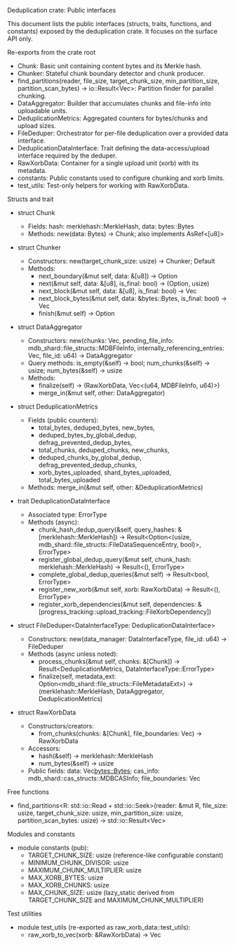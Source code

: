 Deduplication crate: Public interfaces

This document lists the public interfaces (structs, traits, functions, and constants) exposed by the deduplication crate. It focuses on the surface API only.

Re-exports from the crate root
- Chunk: Basic unit containing content bytes and its Merkle hash.
- Chunker: Stateful chunk boundary detector and chunk producer.
- find_partitions(reader, file_size, target_chunk_size, min_partition_size, partition_scan_bytes) -> io::Result<Vec<usize>>: Partition finder for parallel chunking.
- DataAggregator: Builder that accumulates chunks and file-info into uploadable units.
- DeduplicationMetrics: Aggregated counters for bytes/chunks and upload sizes.
- FileDeduper<DataInterfaceType>: Orchestrator for per-file deduplication over a provided data interface.
- DeduplicationDataInterface: Trait defining the data-access/upload interface required by the deduper.
- RawXorbData: Container for a single upload unit (xorb) with its metadata.
- constants: Public constants used to configure chunking and xorb limits.
- test_utils: Test-only helpers for working with RawXorbData.

Structs and trait
- struct Chunk
  - Fields: hash: merklehash::MerkleHash, data: bytes::Bytes
  - Methods: new(data: Bytes) -> Chunk; also implements AsRef<[u8]>

- struct Chunker
  - Constructors: new(target_chunk_size: usize) -> Chunker; Default
  - Methods:
    - next_boundary(&mut self, data: &[u8]) -> Option<usize>
    - next(&mut self, data: &[u8], is_final: bool) -> (Option<Chunk>, usize)
    - next_block(&mut self, data: &[u8], is_final: bool) -> Vec<Chunk>
    - next_block_bytes(&mut self, data: &bytes::Bytes, is_final: bool) -> Vec<Chunk>
    - finish(&mut self) -> Option<Chunk>

- struct DataAggregator
  - Constructors: new(chunks: Vec<Chunk>, pending_file_info: mdb_shard::file_structs::MDBFileInfo, internally_referencing_entries: Vec<usize>, file_id: u64) -> DataAggregator
  - Query methods: is_empty(&self) -> bool; num_chunks(&self) -> usize; num_bytes(&self) -> usize
  - Methods:
    - finalize(self) -> (RawXorbData, Vec<(u64, MDBFileInfo, u64)>)
    - merge_in(&mut self, other: DataAggregator)

- struct DeduplicationMetrics
  - Fields (public counters):
    - total_bytes, deduped_bytes, new_bytes,
    - deduped_bytes_by_global_dedup, defrag_prevented_dedup_bytes,
    - total_chunks, deduped_chunks, new_chunks,
    - deduped_chunks_by_global_dedup, defrag_prevented_dedup_chunks,
    - xorb_bytes_uploaded, shard_bytes_uploaded, total_bytes_uploaded
  - Methods: merge_in(&mut self, other: &DeduplicationMetrics)

- trait DeduplicationDataInterface
  - Associated type: ErrorType
  - Methods (async):
    - chunk_hash_dedup_query(&self, query_hashes: &[merklehash::MerkleHash]) -> Result<Option<(usize, mdb_shard::file_structs::FileDataSequenceEntry, bool)>, ErrorType>
    - register_global_dedup_query(&mut self, chunk_hash: merklehash::MerkleHash) -> Result<(), ErrorType>
    - complete_global_dedup_queries(&mut self) -> Result<bool, ErrorType>
    - register_new_xorb(&mut self, xorb: RawXorbData) -> Result<(), ErrorType>
    - register_xorb_dependencies(&mut self, dependencies: &[progress_tracking::upload_tracking::FileXorbDependency])

- struct FileDeduper<DataInterfaceType: DeduplicationDataInterface>
  - Constructors: new(data_manager: DataInterfaceType, file_id: u64) -> FileDeduper<DataInterfaceType>
  - Methods (async unless noted):
    - process_chunks(&mut self, chunks: &[Chunk]) -> Result<DeduplicationMetrics, DataInterfaceType::ErrorType>
    - finalize(self, metadata_ext: Option<mdb_shard::file_structs::FileMetadataExt>) -> (merklehash::MerkleHash, DataAggregator, DeduplicationMetrics)

- struct RawXorbData
  - Constructors/creators:
    - from_chunks(chunks: &[Chunk], file_boundaries: Vec<usize>) -> RawXorbData
  - Accessors:
    - hash(&self) -> merklehash::MerkleHash
    - num_bytes(&self) -> usize
  - Public fields: data: Vec<bytes::Bytes>; cas_info: mdb_shard::cas_structs::MDBCASInfo; file_boundaries: Vec<usize>

Free functions
- find_partitions<R: std::io::Read + std::io::Seek>(reader: &mut R, file_size: usize, target_chunk_size: usize, min_partition_size: usize, partition_scan_bytes: usize) -> std::io::Result<Vec<usize>>

Modules and constants
- module constants (pub):
  - TARGET_CHUNK_SIZE: usize (reference-like configurable constant)
  - MINIMUM_CHUNK_DIVISOR: usize
  - MAXIMUM_CHUNK_MULTIPLIER: usize
  - MAX_XORB_BYTES: usize
  - MAX_XORB_CHUNKS: usize
  - MAX_CHUNK_SIZE: usize (lazy_static derived from TARGET_CHUNK_SIZE and MAXIMUM_CHUNK_MULTIPLIER)

Test utilities
- module test_utils (re-exported as raw_xorb_data::test_utils):
  - raw_xorb_to_vec(xorb: &RawXorbData) -> Vec<u8>
